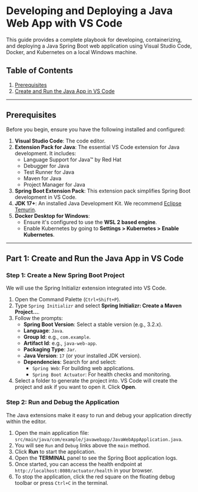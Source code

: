 # Developing and Deploying a Java Web App with VS Code

This guide provides a complete playbook for developing, containerizing, and deploying a Java Spring Boot web application using Visual Studio Code, Docker, and Kubernetes on a local Windows machine.

## Table of Contents
1. [Prerequisites](#prerequisites)
2. [Create and Run the Java App in VS Code](#part-1-create-and-run-the-java-app-in-vs-code)

---

## Prerequisites

Before you begin, ensure you have the following installed and configured:

1.  **Visual Studio Code**: The code editor.
2.  **Extension Pack for Java**: The essential VS Code extension for Java development. It includes:
    *   Language Support for Java™ by Red Hat
    *   Debugger for Java
    *   Test Runner for Java
    *   Maven for Java
    *   Project Manager for Java
3.  **Spring Boot Extension Pack**: This extension pack simplifies Spring Boot development in VS Code.
4.  **JDK 17+**: An installed Java Development Kit. We recommend [Eclipse Temurin](https://adoptium.net/).
5.  **Docker Desktop for Windows**:
    *   Ensure it's configured to use the **WSL 2 based engine**.
    *   Enable Kubernetes by going to **Settings > Kubernetes > Enable Kubernetes**.

---

## Part 1: Create and Run the Java App in VS Code

### Step 1: Create a New Spring Boot Project

We will use the Spring Initializr extension integrated into VS Code.

1.  Open the Command Palette (`Ctrl+Shift+P`).
2.  Type `Spring Initializr` and select **Spring Initializr: Create a Maven Project...**.
3.  Follow the prompts:
    *   **Spring Boot Version**: Select a stable version (e.g., 3.2.x).
    *   **Language**: `Java`.
    *   **Group Id**: e.g., `com.example`.
    *   **Artifact Id**: e.g., `java-web-app`.
    *   **Packaging Type**: `Jar`.
    *   **Java Version**: `17` (or your installed JDK version).
    *   **Dependencies**: Search for and select:
        *   `Spring Web`: For building web applications.
        *   `Spring Boot Actuator`: For health checks and monitoring.
4.  Select a folder to generate the project into. VS Code will create the project and ask if you want to open it. Click **Open**.

### Step 2: Run and Debug the Application

The Java extensions make it easy to run and debug your application directly within the editor.

1.  Open the main application file: `src/main/java/com/example/javawebapp/JavaWebAppApplication.java`.
2.  You will see `Run` and `Debug` links above the `main` method.
3.  Click **Run** to start the application.
4.  Open the **TERMINAL** panel to see the Spring Boot application logs.
5.  Once started, you can access the health endpoint at `http://localhost:8080/actuator/health` in your browser.
6.  To stop the application, click the red square on the floating debug toolbar or press `Ctrl+C` in the terminal.

